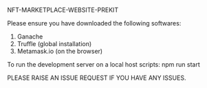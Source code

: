 NFT-MARKETPLACE-WEBSITE-PREKIT
 
Please ensure you have downloaded the following softwares:

1. Ganache
2. Truffle (global installation)
3. Metamask.io (on the browser)

To run the development server on a local host scripts: npm run start

PLEASE RAISE AN ISSUE REQUEST IF YOU HAVE ANY ISSUES.



